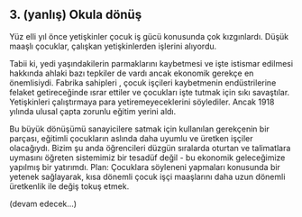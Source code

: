 3\. (yanlış) Okula dönüş
------

Yüz elli yıl önce yetişkinler çocuk iş gücü konusunda çok kızgınlardı. Düşük maaşlı çocuklar, çalışkan yetişkinlerden işlerini alıyordu.

Tabii ki, yedi yaşındakilerin parmaklarını kaybetmesi ve işte istismar edilmesi hakkında ahlaki bazı tepkiler de vardı ancak ekonomik gerekçe en önemlisiydi. Fabrika sahipleri	, çocuk işçileri kaybetmenin endüstrilerine felaket getireceğinde ısrar ettiler ve çocukları işte tutmak için sıkı savaştılar. Yetişkinleri çalıştırmaya para yetiremeyeceklerini söylediler. Ancak 1918 yılında ulusal çapta zorunlu eğitim yerini aldı.

Bu büyük dönüşümü sanayicilere satmak için kullanılan gerekçenin bir parçası, eğitimli çocukların aslında daha uyumlu ve üretken işçiler olacağıydı. Bizim şu anda öğrencileri düzgün sıralarda oturtan ve talimatlara uymasını öğreten sistemimiz bir tesadüf değil - bu ekonomik geleceğimize yapılmış bir yatırımdı. Plan: Çocuklara söyleneni yapmaları konusunda bir yetenek sağlayarak, kısa dönemli çocuk işçi maaşlarını daha uzun dönemli üretkenlik ile değiş tokuş etmek.

(devam edecek...)
